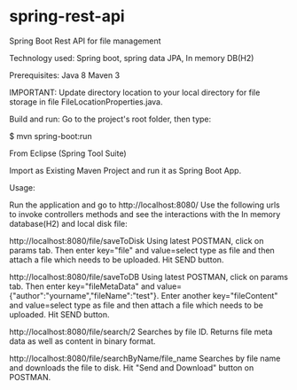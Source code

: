 # spring-rest-api
Spring Boot Rest API for file management


Technology used:
Spring boot, spring data JPA, In memory DB(H2)

Prerequisites:
Java 8
Maven 3

IMPORTANT:
Update directory location to your local directory for file storage in file FileLocationProperties.java.


Build and run:
Go to the project's root folder, then type:

$ mvn spring-boot:run

From Eclipse (Spring Tool Suite)

Import as Existing Maven Project and run it as Spring Boot App.

Usage:

Run the application and go to http://localhost:8080/
Use the following urls to invoke controllers methods and see the interactions with the In memory database(H2) and local disk file:

http://localhost:8080/file/saveToDisk
Using latest POSTMAN, click on params tab. Then enter key="file" and value=select type as file and then attach a file which needs to be uploaded. Hit SEND button.

http://localhost:8080/file/saveToDB
Using latest POSTMAN, click on params tab. Then enter key="fileMetaData" and value={"author":"yourname","fileName":"test"}. Enter another key="fileContent" and value=select type as file and then attach a file which needs to be uploaded. Hit SEND button.

http://localhost:8080/file/search/2
Searches by file ID. Returns file meta data as well as content in binary format.

http://localhost:8080/file/searchByName/file_name
Searches by file name and downloads the file to disk.
Hit "Send and Download" button on POSTMAN.

